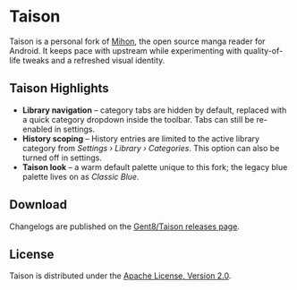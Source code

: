 # Taison

Taison is a personal fork of [Mihon](https://github.com/mihonapp/mihon), the open source manga reader for Android.  It keeps pace with upstream while experimenting with quality-of-life tweaks and a refreshed visual identity.

## Taison Highlights

- **Library navigation** – category tabs are hidden by default, replaced with a quick category dropdown inside the toolbar. Tabs can still be re-enabled in settings.
- **History scoping** – History entries are limited to the active library category from *Settings › Library › Categories*. This option can also be turned off in settings.
- **Taison look** – a warm default palette unique to this fork; the legacy blue palette lives on as *Classic Blue*.

## Download

Changelogs are published on the [Gent8/Taison releases page](https://github.com/Gent8/Taison/releases).  

## License

Taison is distributed under the [Apache License, Version 2.0](./LICENSE).
